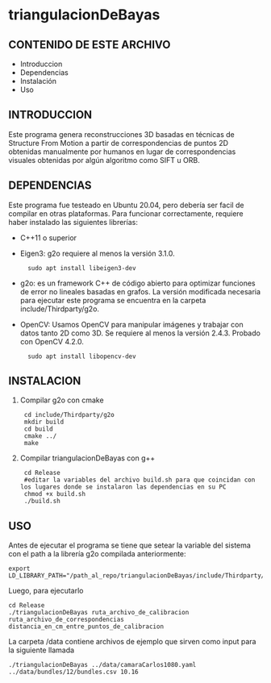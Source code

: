 # triangulacionDeBayas

CONTENIDO DE ESTE ARCHIVO
-------------------------

 * Introduccion
 * Dependencias
 * Instalación 
 * Uso


INTRODUCCION
------------

Este programa genera reconstrucciones 3D basadas en técnicas de Structure From Motion a partir de correspondencias de puntos 2D obtenidas manualmente por humanos en lugar de correspondencias visuales obtenidas por algún algoritmo como SIFT u ORB.


DEPENDENCIAS
------------
Este programa fue testeado en Ubuntu 20.04, pero debería ser facil de compilar en otras plataformas. Para funcionar correctamente, requiere haber instalado las siguientes librerías:

* C++11 o superior
* Eigen3: g2o requiere al menos la versión 3.1.0.

        sudo apt install libeigen3-dev

* g2o: es un framework C++ de código abierto para optimizar funciones de error no lineales basadas en grafos. La versión modificada necesaria para ejecutar este programa se encuentra en la carpeta include/Thirdparty/g2o.
* OpenCV: Usamos OpenCV para manipular imágenes y trabajar con datos tanto 2D como 3D. Se requiere al menos la versión 2.4.3. Probado con OpenCV 4.2.0.

        sudo apt install libopencv-dev



INSTALACION
------------

1. Compilar g2o con cmake

        cd include/Thirdparty/g2o
        mkdir build
        cd build
        cmake ../
        make
    
2. Compilar triangulacionDeBayas con g++

        cd Release
        #editar la variables del archivo build.sh para que coincidan con los lugares donde se instalaron las dependencias en su PC
        chmod +x build.sh
        ./build.sh



USO
---

Antes de ejecutar el programa se tiene que setear la variable del sistema con el path a la librería g2o compilada anteriormente:
    
    export LD_LIBRARY_PATH="/path_al_repo/triangulacionDeBayas/include/Thirdparty/g2o/lib/"
    
Luego, para ejecutarlo

    cd Release
    ./triangulacionDeBayas ruta_archivo_de_calibracion ruta_archivo_de_correspondencias distancia_en_cm_entre_puntos_de_calibracion

La carpeta /data contiene archivos de ejemplo que sirven como input para la siguiente llamada

    ./triangulacionDeBayas ../data/camaraCarlos1080.yaml ../data/bundles/12/bundles.csv 10.16
